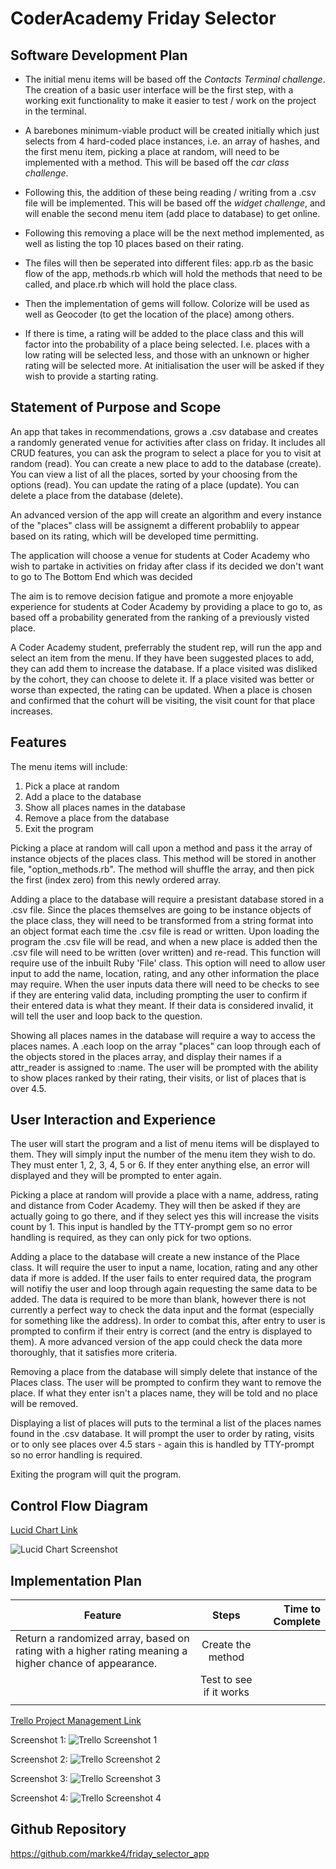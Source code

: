 # CoderAcademy Friday Selector

## Software Development Plan

* The initial menu items will be based off the *Contacts Terminal challenge*. The creation of a basic user interface will be the first step, with a working exit functionality to make it easier to test / work on the project in the terminal.

* A barebones minimum-viable product will be created initially which just selects from 4 hard-coded place instances, i.e. an array of hashes, and the first menu item, picking a place at random, will need to be implemented with a method. This will be based off the *car class challenge*.

* Following this, the addition of these being reading / writing from a .csv file will be implemented. This will be based off the *widget challenge*, and will enable the second menu item (add place to database) to get online.

* Following this removing a place will be the next method implemented, as well as listing the top 10 places based on their rating.

* The files will then be seperated into different files: app.rb as the basic flow of the app, methods.rb which will hold the methods that need to be called, and place.rb which will hold the place class.

* Then the implementation of gems will follow. Colorize will be used as well as Geocoder (to get the location of the place) among others.

* If there is time, a rating will be added to the place class and this will factor into the probability of a place being selected. I.e. places with a low rating will be selected less, and those with an unknown or higher rating will be selected more. At initialisation the user will be asked if they wish to provide a starting rating. 

## Statement of Purpose and Scope

An app that takes in recommendations, grows a .csv database and creates a randomly generated venue for activities after class on friday. It includes all CRUD features, you can ask the program to select a place for you to visit at random (read). You can create a new place to add to the database (create). You can view a list of all the places, sorted by your choosing from the options (read). You can update the rating of a place (update). You can delete a place from the database (delete). 

An advanced version of the app will create an algorithm and every instance of the "places" class will be assignemt a different probablily to appear based on its rating, which will be developed time permitting.

The application will choose a venue for students at Coder Academy who wish to partake in activities on friday after class if its decided we don't want to go to The Bottom End which was decided  

The aim is to remove decision fatigue and promote a more enjoyable experience for students at Coder Academy by providing a place to go to, as based off a probability generated from the ranking of a previously visted place.

A Coder Academy student, preferrably the student rep, will run the app and select an item from the menu. If they have been suggested places to add, they can add them to increase the database. If a place visited was disliked by the cohort, they can choose to delete it. If a place visited was better or worse than expected, the rating can be updated. When a place is chosen and confirmed that the cohurt will be visiting, the visit count for that place increases.

## Features 

The menu items will include: 
1. Pick a place at random
2. Add a place to the database 
3. Show all places names in the database
4. Remove a place from the database
5. Exit the program

Picking a place at random will call upon a method and pass it the array of instance objects of the places class. This method will be stored in another file, "option_methods.rb". The method will shuffle the array, and then pick the first (index zero) from this newly ordered array. 

Adding a place to the database will require a presistant database stored in a .csv file. Since the places themselves are going to be instance objects of the place class, they will need to be transformed from a string format into an object format each time the .csv file is read or written. Upon loading the program the .csv file will be read, and when a new place is added then the .csv file will need to be written (over written) and re-read. This function will require use of the inbuilt Ruby 'File' class. This option will need to allow user input to add the name, location, rating, and any other information the place may require. When the user inputs data there will need to be checks to see if they are entering valid data, including prompting the user to confirm if their entered data is what they meant. If their data is considered invalid, it will tell the user and loop back to the question. 

Showing all places names in the database will require a way to access the places names. A .each loop on the array "places" can loop through each of the objects stored in the places array, and display their names if a attr_reader is assigned to :name. The user will be prompted with the ability to show places ranked by their rating, their visits, or list of places that is over 4.5. 


## User Interaction and Experience

The user will start the program and a list of menu items will be displayed to them. They will simply input the number of the menu item they wish to do. They must enter 1, 2, 3, 4, 5 or 6. If they enter anything else, an error will displayed and they will be prompted to enter again. 

Picking a place at random will provide a place with a name, address, rating and distance from Coder Academy. They will then be asked if they are actually going to go there, and if they select yes this will increase the visits count by 1. This input is handled by the TTY-prompt gem so no error handling is required, as they can only pick for two options.

Adding a place to the database will create a new instance of the Place class. It will require the user to input a name, location, rating and any other data if more is added. If the user fails to enter required data, the program will notifiy the user and loop through again requesting the same data to be added. The data is required to be more than blank, however there is not currently a perfect way to check the data input and the format (especially for something like the address). In order to combat this, after entry to user is prompted to confirm if their entry is correct (and the entry is displayed to them). A more advanced version of the app could check the data more thoroughly, that it satisfies more criteria. 

Removing a place from the database will simply delete that instance of the Places class. The user will be prompted to confirm they want to remove the place. If what they enter isn't a places name, they will be told and no place will be removed.

Displaying a list of places will puts to the terminal a list of the places names found in the .csv database. It will prompt the user to order by rating, visits or to only see places over 4.5 stars - again this is handled by TTY-prompt so no error handling is required.

Exiting the program will quit the program.

## Control Flow Diagram

[Lucid Chart Link](https://www.lucidchart.com/documents/edit/c474d582-f730-4a51-812c-84875d9c1794/0_0?beaconFlowId=4322371CD802E6E4)


![Lucid Chart Screenshot](https://i.ibb.co/ngNsWxW/terminal-app.jpg "Lucid Chart Screenshot")

## Implementation Plan 

| Feature        | Steps           | Time to Complete  |
| ------------- |:-------------:| -----:|
| Return a randomized array, based on rating with a higher rating meaning a higher chance of appearance.    | Create the method |  |
|       | Test to see if it works      |    |
||       |     |


[Trello Project Management Link](https://trello.com/b/vN8tdQGt/terminal-app)

Screenshot 1: 
![Trello Screenshot 1](https://i.ibb.co/Wy8GvsD/Screen-Shot-2019-09-05-at-10-13-01-am.png "Trello Screenshot 1")

Screenshot 2: 
![Trello Screenshot 2](https://i.ibb.co/X3CNrJc/Screen-Shot-2019-09-05-at-10-11-58-am.png "Trello Screenshot 2")

Screenshot 3: 
![Trello Screenshot 3](https://i.ibb.co/594DFh9/Screen-Shot-2019-09-05-at-11-50-23-am.png "Trello Screenshot 3")

Screenshot 4: 
![Trello Screenshot 4](https://i.ibb.co/fH0j8D6/Screen-Shot-2019-09-05-at-4-16-45-pm.png "Trello Screenshot 4")

## Github Repository 

https://github.com/markke4/friday_selector_app